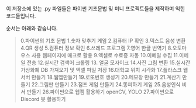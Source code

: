이 저장소에 있는 .py 파일들은 파이썬 기초문법 및 미니 프로젝트들을 제작하며 익힌 코드들입니다.

순서는 아래와 같습니다.

> 0.파이썬의 기초 문법
> 1.숫자 맞추기 게임
> 2.컴퓨터 IP 확인
> 3.텍스트 음성 변환
> 4.QR 생성
> 5.컴퓨터 정보 확인
> 6.쓰레드 프로그램
> 7.영어 한글 번역기
> 8.오토마우스 사용 웹페이지에 매크로 활용
> 9.엑셀로 수료증 자동
> 10.이메일 수집
> 11.이메일 전송
> 12.실시간 검색어 크롤링
> 13. 얼굴 모자이크
> 14.사진 그림 변환
> 15.실시간 가상화폐 DB 가져오기 및 엑셀 파일 저장
> 16.대학교 위치 시각화
> 17.플라스크 웹서버 만들기
> 18.웹앱만들기
> 19.로또번호 생성기
> 20.메모장 만들기
> 21.계산기 만들기
> 22.그림판 만들기
> 23.점프 게임 만들기
> 24.똥피하기 게임
> 25.음성인식 비서 만들기
> 26.파이썬으로 웹캠 활용하기 openCV, YOLO
> 27.파이썬으로 Discord 봇 활용하기
